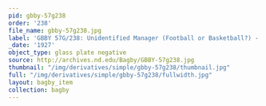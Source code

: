 ```yaml
---
pid: gbby-57g238
order: '238'
file_name: gbby-57g238.jpg
label: 'GBBY 57G/238: Unidentified Manager (Football or Basketball?) - c1927'
_date: '1927'
object_type: glass plate negative
source: http://archives.nd.edu/Bagby/GBBY-57g238.jpg
thumbnail: "/img/derivatives/simple/gbby-57g238/thumbnail.jpg"
full: "/img/derivatives/simple/gbby-57g238/fullwidth.jpg"
layout: bagby_item
collection: bagby
---
```

